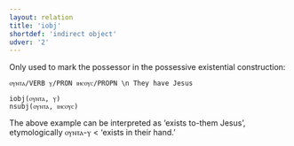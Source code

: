 ```yaml
---
layout: relation
title: 'iobj'
shortdef: 'indirect object'
udver: '2'
---
```


Only used to mark the possessor in the possessive existential construction:

~~~ sdparse
ⲟⲩⲛⲧⲁ/VERB ⲩ/PRON ⲓⲏⲥⲟⲩⲥ/PROPN \n They have Jesus

iobj(ⲟⲩⲛⲧⲁ, ⲩ)
nsubj(ⲟⲩⲛⲧⲁ, ⲓⲏⲥⲟⲩⲥ)
~~~

The above example can be interpreted as ‘exists to-them Jesus’, etymologically ⲟⲩⲛⲧⲁ-ⲩ < ‘exists in their hand.’

<!-- Interlanguage links updated So kvě 14 19:03:40 CEST 2022 -->
